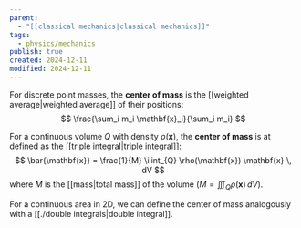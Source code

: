 ```yaml
---
parent:
  - "[[classical mechanics|classical mechanics]]"
tags:
  - physics/mechanics
publish: true
created: 2024-12-11
modified: 2024-12-11
---
```

For discrete point masses, the **center of mass** is the [[weighted average|weighted average]] of their positions:
$$
\frac{\sum_i m_i \mathbf{x}_i}{\sum_i m_i}
$$

For a continuous volume $Q$ with density $\rho(\mathbf{x})$, the **center of mass** is at defined as the [[triple integral|triple integral]]:
$$
\bar{\mathbf{x}} = \frac{1}{M} \iiint_{Q} \rho(\mathbf{x}) \mathbf{x} \, dV
$$
where $M$ is the [[mass|total mass]] of the volume ($M = \iiint_{Q} \rho(\mathbf{x})\, dV$).

For a continuous area in 2D, we can define the center of mass analogously with a [[./double integrals|double integral]].